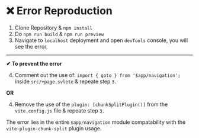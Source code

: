 
# ❌ Error Reproduction

1. Clone Repository & `npm install`
2. Do `npm run build` & `npm run preview`
3. Navigate to `localhost` deployment and open `devTools` console, you will see the error.

---

**✔ To prevent the error**

4. Comment out the use of: `import { goto } from '$app/navigation';` inside `src/+page.svlete` & repeate step `3.`

**OR**

4. Remove the use of the `plugin: [chunkSplitPlugin()]` from the `vite.config.js` file & repeate step `3.`

The error lies in the entire `$app/navigation` module compatability with the `vite-plugin-chunk-split` plugin usage.
